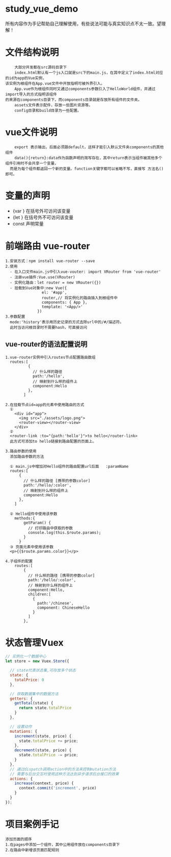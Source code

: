 # study_vue_demo

所有内容作为手记帮助自己理解使用，有些说法可能与真实知识点不太一致。望理解！

# 文件结构说明
        大部分开发都在src源码目录下
        index.html默认有一个js入口就是src下的main.js，在其中定义了index.html对应的id为app的Vue实例，
    该实例为根组件在App.vue文件中开放指明可被外界引入。
        App.vue作为根组件同时又通过components参数引入了HelloWorld组件，并通过import导入的方式指明该组件
    的来源在components目录下，而components目录就是存放所有组件的文件夹。
        assets文件表示配件，存放一些图片资源等。
        config目录和build目录为一些配置。
        
# vue文件说明
        export 表示输出，后面必须跟default，这样才能引入默认文件夹components的其他组件
        data(){return}:data作为函数声明的简写存在，其中return表示当组件被其他多个组件引用时不会共享一个变量，
      而是为每个组件都返回一个新的变量。function关键字都可以省略不写，直接写 方法名() 即可。
        
# 变量的声明
  - {var  }  在括号外可访问该变量
  - {let  }  在括号外不可访问该变量
  - const    声明常量

# 前端路由 vue-router
    1.安装方式：npm install vue-router --save
    2.使用
      - 在入口文件main.js中引入vue-vouter: import VRouter from 'vue-router'
      - 注册vue插件:Vue.use(VRouter)
      - 实例化路由：let router = new VRouter({})
      - 挂载到Vue对象中:new Vue({
                    el: '#app',
                    router,// 将实例化的路由插入到根组件中
                    components: { App },
                    template: '<App/>'
                  })
    3.参数配置
      mode:'history'表示用历史记录的方式去除url中的/#/描述符。
      此时当访问根目录时不需要hash，可直接访问
                  
## vue-router的语法配置说明
    1.vue-router实例中引入routes节点配置路由数组
      routes:[
              {
                // 什么样的路径
                path:'/hello',
                // 映射到什么样的组件上
                component:Hello
              },
            ]
            
    2.在挂载节点id=app的元素中使用路由的方式
      ①
        <div id="app">
          <img src="./assets/logo.png">
          <router-view></router-view>
        </div>
      ②
      <router-link :to="{path:'hello'}">to hello</router-link>
      此方式可添加to hello链接到路由配置的页面上。
      
    3.路由参数的使用
      添加路由参数的方法
      
      ① main.js中增加对Hello组件的路由配置url后面   :paramName
      routes:[
          {
            // 什么样的路径 [携带的参数color]
            path:'/hello/:color',
            // 映射到什么样的组件上
            component:Hello
          },
        ]
        
      ② Hello组件中使用该参数
        methods:{
            getParam() {
              // 打印路由中获取的参数
              console.log(this.$route.params);
            }
          }
      ③ 页面元素中使用该参数
      <p>{{$route.params.color}}</p>
    
    4.子组件的配置
        routes:[
            {
              // 什么样的路径 [携带的参数color]
              path:'/hello/:color',
              // 映射到什么样的组件上
              component:Hello,
              children:[
                {
                  path:'/chinese',
                  component: ChineseHello
                }
              ]
            },

# 状态管理Vuex
```js
// 实例化一个数据中心
let store = new Vuex.Store({

  // state代表状态集,可存放多个状态
  state: {
    totalPrice: 0
  },

  // 获取数据集中的数据方法
  getters: {
    getTotal(state) {
      return state.totalPrice
    }
  },

  // 设置动作
  mutations: {
    increment(state, price) {
      state.totalPrice += price;
    },
    decrement(state, price) {
      state.totalPrice -= price;
    }
  },
  // 通过dispatch调用action中的方法来控制mutation方法
  // 需要与后台交互时使用这种方法达到异步请求后台接口的效果
  actions: {
    increase(context, price) {
      context.commit('increment', price)
    }
  }
});
```

# 项目案例手记
    添加页面的顺序
    1.在pages中添加一个组件，其中公用组件放在components目录下
    2.在路由中新增该页面匹配规则
